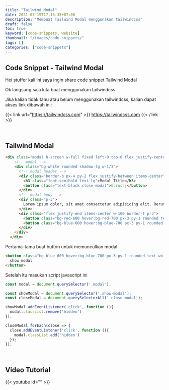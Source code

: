 ```yaml
---
title: "Tailwind Modal"
date: 2021-07-19T17:15:35+07:00
description: "Membuat Tailwind Modal menggunakan tailwindcss"
draft: false
toc: true
keyword: [code-snippets, website]
thumbnail: "/images/code-snippets/"
tags: []
categories: ["code-snippets"]
---
```


## Code Snippet - Tailwind Modal

Hei stuffer kali ini saya ingin share code snippet Tailwind Modal

Ok langsung saja kita buat menggunakan tailwindcss

Jika kalian tidak tahu atau belum menggunakan tailwindcss, kalian dapat akses link dibawah ini:

{{< link url="https://tailwindcss.com" >}}
  https://tailwindcss.com
{{< /link >}}

&nbsp;

## Tailwind Modal
```html
<div class="modal h-screen w-full fixed left-0 top-0 flex justify-center items-center bg-black bg-opacity-50 hidden">
    <!-- modal -->
    <div class="bg-white rounded shadow-lg w-1/3">
      <!-- modal header -->
      <div class="border-b px-4 py-2 flex justify-between items-center">
        <h3 class="font-semibold text-lg">Modal Title</h3>
        <button class="text-black close-modal">&cross;</button>
      </div>
      <!-- modal body -->
      <div class="p-3">
        Lorem ipsum dolor, sit amet consectetur adipisicing elit. Rerum, delectus cumque fugiat nemo ducimus quae deserunt cupiditate sapiente incidunt aut accusantium dolore assumenda vitae similique, exercitationem voluptatum praesentium laboriosam nam.
      </div>
      <div class="flex justify-end items-center w-100 border-t p-3">
        <button class="bg-red-600 hover:bg-red-700 px-3 py-1 rounded text-white mr-1 close-modal">Cancel</button>
        <button class="bg-blue-600 hover:bg-blue-700 px-3 py-1 rounded text-white">Oke</button>
      </div>
    </div>
  </div>
```
Pertama-tama buat button untuk memunculkan modal
```html
<button class="bg-blue-600 hover:bg-blue-700 px-3 py-1 rounded text-white m-5 show-modal">
  show modal
</button>
```

Setelah itu masukan script javascript ini
```js
const modal = document.querySelector('.modal');

const showModal = document.querySelector('.show-modal');
const closeModal = document.querySelectorAll('.close-modal');

showModal.addEventListener('click', function (){
  modal.classList.remove('hidden')
});

closeModal.forEach(close => {
  close.addEventListener('click', function (){
    modal.classList.add('hidden')
  });
});
```

&nbsp;

## Video Tutorial
{{< youtube id="" >}}